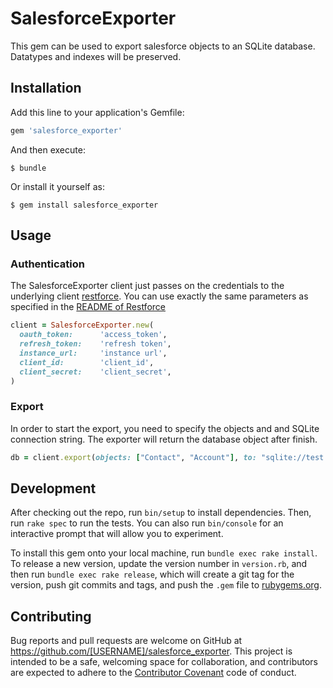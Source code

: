 # SalesforceExporter

This gem can be used to export salesforce objects to an SQLite database. Datatypes and indexes will be preserved.


## Installation

Add this line to your application's Gemfile:

```ruby
gem 'salesforce_exporter'
```

And then execute:

    $ bundle

Or install it yourself as:

    $ gem install salesforce_exporter

## Usage

### Authentication

The SalesforceExporter client just passes on the credentials to the underlying client [restforce](https://github.com/ejholmes/restforce). You can use exactly the same parameters as specified in the [README of Restforce](https://github.com/ejholmes/restforce#initialization)

```ruby
client = SalesforceExporter.new(
  oauth_token:      'access_token',
  refresh_token:    'refresh token',
  instance_url:     'instance url',
  client_id:        'client_id',
  client_secret:    'client_secret',
)
```

### Export

In order to start the export, you need to specify the objects and and SQLite connection string. The exporter will return the database object after finish.

```ruby
db = client.export(objects: ["Contact", "Account"], to: "sqlite://test.db")
```

## Development

After checking out the repo, run `bin/setup` to install dependencies. Then, run `rake spec` to run the tests. You can also run `bin/console` for an interactive prompt that will allow you to experiment.

To install this gem onto your local machine, run `bundle exec rake install`. To release a new version, update the version number in `version.rb`, and then run `bundle exec rake release`, which will create a git tag for the version, push git commits and tags, and push the `.gem` file to [rubygems.org](https://rubygems.org).

## Contributing

Bug reports and pull requests are welcome on GitHub at https://github.com/[USERNAME]/salesforce_exporter. This project is intended to be a safe, welcoming space for collaboration, and contributors are expected to adhere to the [Contributor Covenant](contributor-covenant.org) code of conduct.

